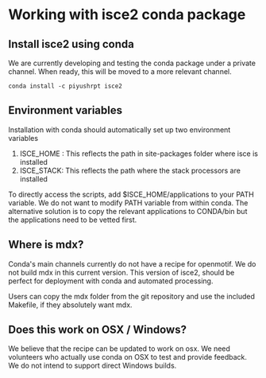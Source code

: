 # Working with isce2 conda package

## Install isce2 using conda
 
We are currently developing and testing the conda package under a private channel. When ready, this will be moved to a more relevant channel.

```
conda install -c piyushrpt isce2
```

## Environment variables

Installation with conda should automatically set up two environment variables

1. ISCE\_HOME  : This reflects the path in site-packages folder where isce is installed
2. ISCE\_STACK: This reflects the path where the stack processors are installed

To directly access the scripts, add $ISCE\_HOME/applications to your PATH variable. 
We do not want to modify PATH variable from within conda. 
The alternative solution is to copy the relevant applications to CONDA/bin but the applications need to be vetted first. 

## Where is mdx?

Conda's main channels currently do not have a recipe for openmotif. We do not build mdx in this current version. This version of isce2, should be perfect for deployment with conda and automated processing. 

Users can copy the mdx folder from the git repository and use the included Makefile, if they absolutely want mdx.

## Does this work on OSX / Windows?

We believe that the recipe can be updated to work on osx. We need volunteers who actually use conda on OSX to test and provide feedback. We do not intend to support direct Windows builds. 
